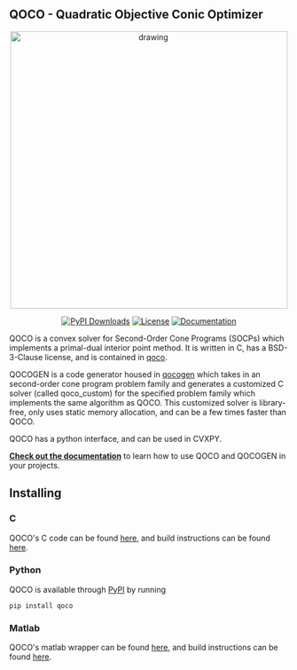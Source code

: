 ## QOCO - Quadratic Objective Conic Optimizer
<p align="center">
  <img src="https://github.com/user-attachments/assets/7bd44fa7-d198-4739-bb79-a5c15e04a8de" alt="drawing" width="500"/>
</p>

<p align="center">
  <a href="https://img.shields.io/pypi/dm/qoco.svg?label=Pypi%20downloads"><img src="https://img.shields.io/pypi/dm/qoco.svg?label=Pypi%20downloads" alt="PyPI Downloads" /></a>
  <a href="https://opensource.org/licenses/BSD-3-Clause"><img src="https://img.shields.io/badge/License-BSD_3--Clause-green.svg" alt="License" /></a>
  <a href="https://qoco-org.github.io/qoco/"><img src="https://img.shields.io/badge/docs-online-brightgreen?logo=read-the-docs&style=flat" alt="Documentation" /></a>
</p>

QOCO is a convex solver for Second-Order Cone Programs (SOCPs) which implements a primal-dual interior point method. It is written in C, has a BSD-3-Clause license, and is contained in [qoco](https://github.com/qoco-org/qoco).

QOCOGEN is a code generator housed in [qocogen](https://github.com/qoco-org/qocogen) which takes in an second-order cone program problem family and generates a customized C solver (called qoco_custom) for the specified problem family which implements the same algorithm as QOCO. This customized solver is library-free, only uses static memory allocation, and can be a few times faster than QOCO.

QOCO has a python interface, and can be used in CVXPY.

[**Check out the documentation**](https://qoco-org.github.io/qoco/) to learn how to use QOCO and QOCOGEN in your projects.

## Installing

### C

QOCO's C code can be found [here](https://github.com/qoco-org/qoco), and build instructions can be found [here](https://qoco-org.github.io/qoco/install/C.html).

### Python

QOCO is available through [PyPI](https://pypi.org/project/qoco/) by running
```
pip install qoco
```

### Matlab

QOCO's matlab wrapper can be found [here](https://github.com/qoco-org/qoco-matlab), and build instructions can be found [here](https://qoco-org.github.io/qoco/install/matlab.html).

